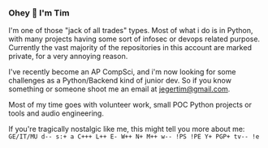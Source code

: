 ### Ohey :wave: I'm Tim

I'm one of those "jack of all trades" types. Most of what i do is in Python, with many projects having some sort of infosec or devops related purpose.
Currently the vast majority of the repositories in this account are marked private, for a very annoying reason.

I've recently become an AP CompSci, and i'm now looking for some challenges as a Python/Backend kind of junior dev. So if you know something or someone shoot me an email at jegertim@gmail.com.

Most of my time goes with volunteer work, small POC Python projects or tools and audio engineering.

If you're tragically nostalgic like me, this might tell you more about me:  
`GE/IT/MU d-- s:+ a C+++ L++ E- W++ N+ M++ w-- !PS !PE Y+ PGP+ tv-- !e`


<!--
**Veticus/veticus** is a ✨ _special_ ✨ repository because its `README.md` (this file) appears on your GitHub profile.

Here are some ideas to get you started:

- 🔭 I’m currently working on ...
- 🌱 I’m currently learning ...
- 👯 I’m looking to collaborate on ...
- 🤔 I’m looking for help with ...
- 💬 Ask me about ...
- 📫 How to reach me: ...
- 😄 Pronouns: ...
- ⚡ Fun fact: ...
-->
